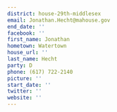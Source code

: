 ```yaml
---
district: house-29th-middlesex
email: Jonathan.Hecht@mahouse.gov
end_date: ''
facebook: ''
first_name: Jonathan
hometown: Watertown
house_url: ''
last_name: Hecht
party: D
phone: (617) 722-2140
picture: ''
start_date: ''
twitter: ''
website: ''
---
```

